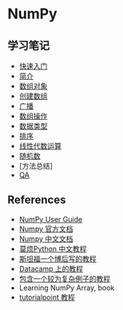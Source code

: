 # NumPy

## 学习笔记

- [快速入门](quickstart.md)
- [简介](02_intro.md)
- [数组对象](array.md)
- [创建数组](create.md)
- [广播](broadcasting.md)
- [数组操作](array_man.md)
- [数据类型](04_dtype.md)
- [排序](search_sort.md)
- [线性代数运算](linear_algebra.md)
- [随机数](random.md)
- [方法总结]
- [QA](numpy_qas.md)

## References

- [NumPy User Guide](https://numpy.org/devdocs/)
- [Numpy 官方文档](https://docs.scipy.org/doc/numpy/reference/index.html)
- [Numpy 中文文档](https://www.numpy.org.cn/)
- [莫烦Python 中文教程](https://morvanzhou.github.io/tutorials/data-manipulation/np-pd/)
- [斯坦福一个博后写的教程](http://cs231n.github.io/python-numpy-tutorial/)
- [Datacamp 上的教程](https://www.datacamp.com/community/tutorials/python-numpy-tutorial)
- [包含一个较为复杂例子的教程](https://github.com/rougier/numpy-tutorial)
- Learning NumPy Array, book
- [tutorialpoint 教程](https://www.tutorialspoint.com/numpy/index.htm)
